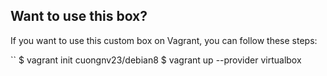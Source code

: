 ## Want to use this box?

If you want to use this custom box on Vagrant, you can follow these steps:

``
$ vagrant init cuongnv23/debian8
$ vagrant up --provider virtualbox

```
